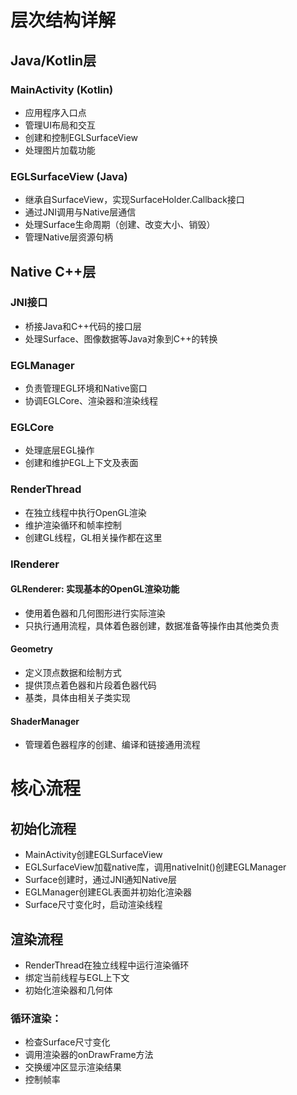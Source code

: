 
# 层次结构详解

## Java/Kotlin层
### MainActivity (Kotlin)
- 应用程序入口点
- 管理UI布局和交互
- 创建和控制EGLSurfaceView
- 处理图片加载功能 

### EGLSurfaceView (Java)
- 继承自SurfaceView，实现SurfaceHolder.Callback接口
- 通过JNI调用与Native层通信
- 处理Surface生命周期（创建、改变大小、销毁）
- 管理Native层资源句柄

## Native C++层
### JNI接口

- 桥接Java和C++代码的接口层
- 处理Surface、图像数据等Java对象到C++的转换

### EGLManager

- 负责管理EGL环境和Native窗口
- 协调EGLCore、渲染器和渲染线程

### EGLCore

- 处理底层EGL操作
- 创建和维护EGL上下文及表面

### RenderThread

- 在独立线程中执行OpenGL渲染
- 维护渲染循环和帧率控制
- 创建GL线程，GL相关操作都在这里


### IRenderer

#### GLRenderer: 实现基本的OpenGL渲染功能
- 使用着色器和几何图形进行实际渲染
- 只执行通用流程，具体着色器创建，数据准备等操作由其他类负责

#### Geometry
- 定义顶点数据和绘制方式
- 提供顶点着色器和片段着色器代码
- 基类，具体由相关子类实现

#### ShaderManager

- 管理着色器程序的创建、编译和链接通用流程


# 核心流程
## 初始化流程
- MainActivity创建EGLSurfaceView
- EGLSurfaceView加载native库，调用nativeInit()创建EGLManager 
- Surface创建时，通过JNI通知Native层 
- EGLManager创建EGL表面并初始化渲染器 
- Surface尺寸变化时，启动渲染线程
## 渲染流程
- RenderThread在独立线程中运行渲染循环 
- 绑定当前线程与EGL上下文 
- 初始化渲染器和几何体
### 循环渲染：
- 检查Surface尺寸变化 
- 调用渲染器的onDrawFrame方法 
- 交换缓冲区显示渲染结果 
- 控制帧率
